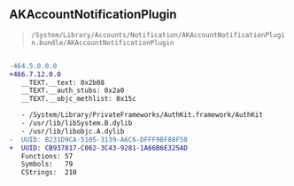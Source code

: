 ## AKAccountNotificationPlugin

> `/System/Library/Accounts/Notification/AKAccountNotificationPlugin.bundle/AKAccountNotificationPlugin`

```diff

-464.5.0.0.0
+466.7.12.0.0
   __TEXT.__text: 0x2b08
   __TEXT.__auth_stubs: 0x2a0
   __TEXT.__objc_methlist: 0x15c

   - /System/Library/PrivateFrameworks/AuthKit.framework/AuthKit
   - /usr/lib/libSystem.B.dylib
   - /usr/lib/libobjc.A.dylib
-  UUID: B231D9CA-5105-3139-A6C6-DFFF9BF88F58
+  UUID: CB937817-C062-3C43-9281-1A66B6E325AD
   Functions: 57
   Symbols:   79
   CStrings:  210

```
